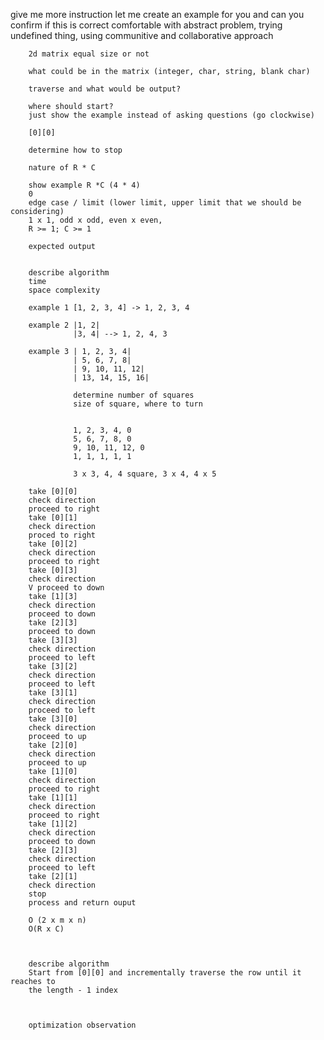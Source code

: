 give me more instruction
        let me create an example for you and can you confirm if this is correct
        comfortable with abstract problem, trying undefined thing, using communitive and collaborative approach

        2d matrix equal size or not

        what could be in the matrix (integer, char, string, blank char)

        traverse and what would be output?

        where should start?
        just show the example instead of asking questions (go clockwise)

        [0][0]

        determine how to stop

        nature of R * C

        show example R *C (4 * 4)
        0
        edge case / limit (lower limit, upper limit that we should be considering)
        1 x 1, odd x odd, even x even,
        R >= 1; C >= 1

        expected output


        describe algorithm
        time
        space complexity

        example 1 [1, 2, 3, 4] -> 1, 2, 3, 4

        example 2 |1, 2|
                  |3, 4| --> 1, 2, 4, 3

        example 3 | 1, 2, 3, 4|
                  | 5, 6, 7, 8|
                  | 9, 10, 11, 12|
                  | 13, 14, 15, 16|

                  determine number of squares
                  size of square, where to turn


                  1, 2, 3, 4, 0
                  5, 6, 7, 8, 0
                  9, 10, 11, 12, 0
                  1, 1, 1, 1, 1

                  3 x 3, 4, 4 square, 3 x 4, 4 x 5

        take [0][0]
        check direction
        proceed to right
        take [0][1]
        check direction
        proced to right
        take [0][2]
        check direction
        proceed to right
        take [0][3]
        check direction
        V proceed to down
        take [1][3]
        check direction
        proceed to down
        take [2][3]
        proceed to down
        take [3][3]
        check direction
        proceed to left
        take [3][2]
        check direction
        proceed to left
        take [3][1]
        check direction
        proceed to left
        take [3][0]
        check direction
        proceed to up
        take [2][0]
        check direction
        proceed to up
        take [1][0]
        check direction
        proceed to right
        take [1][1]
        check direction
        proceed to right
        take [1][2]
        check direction
        proceed to down
        take [2][3]
        check direction
        proceed to left
        take [2][1]
        check direction
        stop
        process and return ouput

        O (2 x m x n)
        O(R x C)



        describe algorithm
        Start from [0][0] and incrementally traverse the row until it reaches to
        the length - 1 index



        optimization observation

